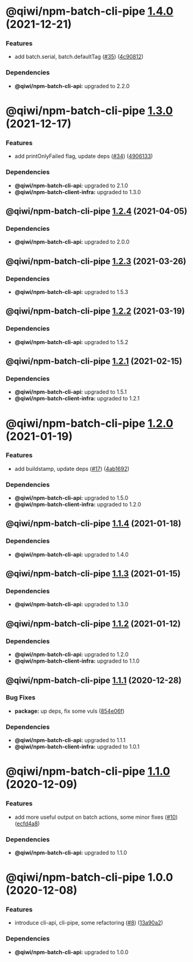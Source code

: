# @qiwi/npm-batch-cli-pipe [1.4.0](https://github.com/qiwi/npm-batch-action/compare/@qiwi/npm-batch-cli-pipe@1.3.0...@qiwi/npm-batch-cli-pipe@1.4.0) (2021-12-21)


### Features

* add batch.serial, batch.defaultTag ([#35](https://github.com/qiwi/npm-batch-action/issues/35)) ([4c90812](https://github.com/qiwi/npm-batch-action/commit/4c90812e1accb9adf54022846aaad058f2b19325))





### Dependencies

* **@qiwi/npm-batch-cli-api:** upgraded to 2.2.0

# @qiwi/npm-batch-cli-pipe [1.3.0](https://github.com/qiwi/npm-batch-action/compare/@qiwi/npm-batch-cli-pipe@1.2.4...@qiwi/npm-batch-cli-pipe@1.3.0) (2021-12-17)


### Features

* add printOnlyFailed flag, update deps ([#34](https://github.com/qiwi/npm-batch-action/issues/34)) ([4906133](https://github.com/qiwi/npm-batch-action/commit/4906133b8d7c9fefbcb3403e83c9a6997f1d7eb7))





### Dependencies

* **@qiwi/npm-batch-cli-api:** upgraded to 2.1.0
* **@qiwi/npm-batch-client-infra:** upgraded to 1.3.0

## @qiwi/npm-batch-cli-pipe [1.2.4](https://github.com/qiwi/npm-batch-action/compare/@qiwi/npm-batch-cli-pipe@1.2.3...@qiwi/npm-batch-cli-pipe@1.2.4) (2021-04-05)





### Dependencies

* **@qiwi/npm-batch-cli-api:** upgraded to 2.0.0

## @qiwi/npm-batch-cli-pipe [1.2.3](https://github.com/qiwi/npm-batch-action/compare/@qiwi/npm-batch-cli-pipe@1.2.2...@qiwi/npm-batch-cli-pipe@1.2.3) (2021-03-26)





### Dependencies

* **@qiwi/npm-batch-cli-api:** upgraded to 1.5.3

## @qiwi/npm-batch-cli-pipe [1.2.2](https://github.com/qiwi/npm-batch-action/compare/@qiwi/npm-batch-cli-pipe@1.2.1...@qiwi/npm-batch-cli-pipe@1.2.2) (2021-03-19)





### Dependencies

* **@qiwi/npm-batch-cli-api:** upgraded to 1.5.2

## @qiwi/npm-batch-cli-pipe [1.2.1](https://github.com/qiwi/npm-batch-action/compare/@qiwi/npm-batch-cli-pipe@1.2.0...@qiwi/npm-batch-cli-pipe@1.2.1) (2021-02-15)





### Dependencies

* **@qiwi/npm-batch-cli-api:** upgraded to 1.5.1
* **@qiwi/npm-batch-client-infra:** upgraded to 1.2.1

# @qiwi/npm-batch-cli-pipe [1.2.0](https://github.com/qiwi/npm-batch-action/compare/@qiwi/npm-batch-cli-pipe@1.1.4...@qiwi/npm-batch-cli-pipe@1.2.0) (2021-01-19)


### Features

* add buildstamp, update deps ([#17](https://github.com/qiwi/npm-batch-action/issues/17)) ([4ab1692](https://github.com/qiwi/npm-batch-action/commit/4ab16921056b5569450bf099086e43a2265eb6e4))





### Dependencies

* **@qiwi/npm-batch-cli-api:** upgraded to 1.5.0
* **@qiwi/npm-batch-client-infra:** upgraded to 1.2.0

## @qiwi/npm-batch-cli-pipe [1.1.4](https://github.com/qiwi/npm-batch-action/compare/@qiwi/npm-batch-cli-pipe@1.1.3...@qiwi/npm-batch-cli-pipe@1.1.4) (2021-01-18)





### Dependencies

* **@qiwi/npm-batch-cli-api:** upgraded to 1.4.0

## @qiwi/npm-batch-cli-pipe [1.1.3](https://github.com/qiwi/npm-batch-action/compare/@qiwi/npm-batch-cli-pipe@1.1.2...@qiwi/npm-batch-cli-pipe@1.1.3) (2021-01-15)





### Dependencies

* **@qiwi/npm-batch-cli-api:** upgraded to 1.3.0

## @qiwi/npm-batch-cli-pipe [1.1.2](https://github.com/qiwi/npm-batch-action/compare/@qiwi/npm-batch-cli-pipe@1.1.1...@qiwi/npm-batch-cli-pipe@1.1.2) (2021-01-12)





### Dependencies

* **@qiwi/npm-batch-cli-api:** upgraded to 1.2.0
* **@qiwi/npm-batch-client-infra:** upgraded to 1.1.0

## @qiwi/npm-batch-cli-pipe [1.1.1](https://github.com/qiwi/npm-batch-action/compare/@qiwi/npm-batch-cli-pipe@1.1.0...@qiwi/npm-batch-cli-pipe@1.1.1) (2020-12-28)


### Bug Fixes

* **package:** up deps, fix some vuls ([854e06f](https://github.com/qiwi/npm-batch-action/commit/854e06fb697da98574fff619d1039cd2b5bebda0))





### Dependencies

* **@qiwi/npm-batch-cli-api:** upgraded to 1.1.1
* **@qiwi/npm-batch-client-infra:** upgraded to 1.0.1

# @qiwi/npm-batch-cli-pipe [1.1.0](https://github.com/qiwi/npm-batch-action/compare/@qiwi/npm-batch-cli-pipe@1.0.0...@qiwi/npm-batch-cli-pipe@1.1.0) (2020-12-09)


### Features

* add more useful output on batch actions, some minor fixes ([#10](https://github.com/qiwi/npm-batch-action/issues/10)) ([ecfd4a8](https://github.com/qiwi/npm-batch-action/commit/ecfd4a8aaf4ca9e39f5f8f8de9c61b9d6f9acae6))





### Dependencies

* **@qiwi/npm-batch-cli-api:** upgraded to 1.1.0

# @qiwi/npm-batch-cli-pipe 1.0.0 (2020-12-08)


### Features

* introduce cli-api, cli-pipe, some refactoring ([#8](https://github.com/qiwi/npm-batch-action/issues/8)) ([13a90a2](https://github.com/qiwi/npm-batch-action/commit/13a90a2f4c40b12106f5ad7bc322b9c0171ed337))





### Dependencies

* **@qiwi/npm-batch-cli-api:** upgraded to 1.0.0

